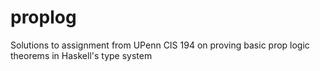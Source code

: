 # proplog
Solutions to assignment from UPenn CIS 194 on proving basic prop logic theorems in Haskell's type system
